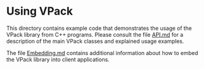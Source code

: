 Using VPack
===========

This directory contains example code that demonstrates the usage of the
VPack library from C++ programs. Please consult the file [API.md](API.md) for 
a description of the main VPack classes and explained usage examples.

The file [Embedding.md](Embedding.md) contains additional information
about how to embed the VPack library into client applications.
